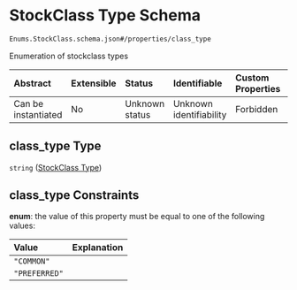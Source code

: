# StockClass Type Schema

```txt
Enums.StockClass.schema.json#/properties/class_type
```

Enumeration of stockclass types

| Abstract            | Extensible | Status         | Identifiable            | Custom Properties | Additional Properties | Access Restrictions | Defined In                                                                                  |
| :------------------ | :--------- | :------------- | :---------------------- | :---------------- | :-------------------- | :------------------ | :------------------------------------------------------------------------------------------ |
| Can be instantiated | No         | Unknown status | Unknown identifiability | Forbidden         | Allowed               | none                | [StockClass.schema.json\*](../schema/objects/StockClass.schema.json "open original schema") |

## class_type Type

`string` ([StockClass Type](stockclass-properties-stockclass-type.md))

## class_type Constraints

**enum**: the value of this property must be equal to one of the following values:

| Value         | Explanation |
| :------------ | :---------- |
| `"COMMON"`    |             |
| `"PREFERRED"` |             |
